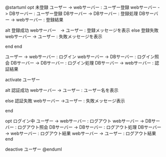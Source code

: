 @startuml
opt 未登録
ユーザー -> webサーバー : ユーザー登録
webサーバー -> DBサーバー : ユーザー登録
DBサーバー -> DBサーバー : 登録処理
DBサーバー -> webサーバー : 登録結果

alt 登録成功
webサーバー　-> ユーザー : 登録メッセージを表示
else 登録失敗
webサーバー -> ユーザー : 失敗メッセージを表示

end
end


ユーザー -> webサーバー : ログイン
webサーバー -> DBサーバー : ログイン照会
DBサーバー -> DBサーバー : ログイン処理
DBサーバー -> webサーバー : 認証結果

activate ユーザー

alt 認証成功
webサーバー -> ユーザー : ユーザー名を表示

else 認証失敗
webサーバー ->ユーザー : 失敗メッセージ表示

end

opt ログイン中
ユーザー -> webサーバー : ログアウト
webサーバー -> DBサーバー : ログアウト照会
DBサーバー -> DBサーバー : ログアウト処理
DBサーバー -> webサーバー : ログアウト結果
webサーバー -> ユーザー : ログアウト結果
end

deactive ユーザー
@enduml
